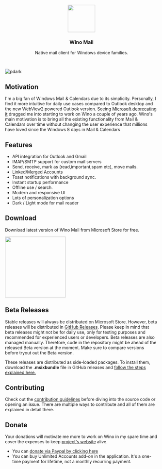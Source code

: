 
<p align="center">
  <a href="https://apps.microsoft.com/detail/Wino%20Mail/9NCRCVJC50WL?launch=true
	&mode=full">
    <img src="https://www.winomail.app/images/wino_logo.png" width=90 height=90>
  </a>

  <h3 align="center">Wino Mail</h3>

  <p align="center">
    Native mail client for Windows device families. 
  </p>
</p>

<br>

![pdark](https://user-images.githubusercontent.com/12009960/232114528-2d2c8e3c-dbe7-429a-94e0-6aecc73bdf70.png)

## Motivation

I'm a big fan of Windows Mail & Calendars due to its simplicity. Personally, I find it more intuitive for daily use cases compared to Outlook desktop and the new WebView2 powered Outlook version. Seeing [Microsoft deprecating it](https://support.microsoft.com/en-us/office/outlook-for-windows-the-future-of-mail-calendar-and-people-on-windows-11-715fc27c-e0f4-4652-9174-47faa751b199#:~:text=The%20Mail%20and%20Calendar%20applications,will%20no%20longer%20be%20supported.) dragged me into starting to work on Wino a couple of years ago. Wino's main motivation is to bring all the existing functionality from Mail & Calendars over time without changing the user experience that millions have loved since the Windows 8 days in Mail & Calendars

## Features

- API integration for Outlook and Gmail
- IMAP/SMTP support for custom mail servers
- Send, receive, mark as (read,important,spam etc), move mails.
- Linked/Merged Accounts
- Toast notifications with background sync.
- Instant startup performance
- Offline use / search.
- Modern and responsive UI
- Lots of personalization options
- Dark / Light mode for mail reader

## Download

Download latest version of Wino Mail from Microsoft Store for free.

<a href="https://apps.microsoft.com/detail/Wino%20Mail/9NCRCVJC50WL?launch=true
	&mode=full">
	<img src="https://get.microsoft.com/images/en-us%20dark.svg" width="200"/>
</a>

## Beta Releases

Stable releases will always be distributed on Microsoft Store. However, beta releases will be distributed in [GitHub Releases](https://github.com/bkaankose/Wino-Mail/releases). Please keep in mind that beta releases might not be for daily use, only for testing purposes and recommended for experienced users or developers. Beta releases are also managed manually. Therefore, code in the repository might be ahead of the released Beta version at the moment. Make sure to compare versions before tryout out the Beta version.

These releases are distributed as side-loaded packages. To install them, download the **.msixbundle** file in GitHub releases and [follow the steps explained here.](https://learn.microsoft.com/en-us/windows/application-management/sideload-apps-in-windows)


## Contributing

Check out the [contribution guidelines](/CONTRIBUTING.md) before diving into the source code or opening an issue. There are multiple ways to contribute and all of them are explained in detail there.

## Donate

Your donations will motivate me more to work on Wino in my spare time and cover the expenses to keep [project's website](https://www.winomail.app/) alive.

- You can [donate via Paypal by clicking here](https://www.paypal.com/donate/?hosted_button_id=LGPERGGXFMQ7U)
- You can buy Unlimited Accounts add-on in the application. It's a one-time payment for lifetime, not a monthly recurring payment.
